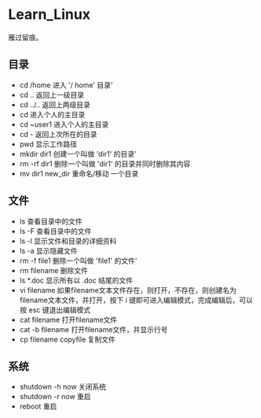 # Learn_Linux

雁过留痕。

## 目录
* cd /home 进入 '/ home' 目录' 
* cd .. 返回上一级目录 
* cd ../.. 返回上两级目录 
* cd 进入个人的主目录 
* cd ~user1 进入个人的主目录 
* cd - 返回上次所在的目录 
* pwd 显示工作路径 
* mkdir dir1 创建一个叫做 'dir1' 的目录' 
* rm -rf dir1 删除一个叫做 'dir1' 的目录并同时删除其内容 
* mv dir1 new_dir 重命名/移动 一个目录 
## 文件
* ls 查看目录中的文件 
* ls -F 查看目录中的文件 
* ls -l 显示文件和目录的详细资料 
* ls -a 显示隐藏文件 
* rm -f file1 删除一个叫做 'file1' 的文件' 
* rm filename 删除文件
* ls *.doc 显示所有以 .doc 结尾的文件
* vi filename  如果filename文本文件存在，则打开，不存在，则创建名为filename文本文件，并打开，按下 i 键即可进入编辑模式，完成编辑后，可以按 esc 键退出编辑模式
* cat filename 打开filename文件
* cat -b filename 打开filename文件，并显示行号
* cp filename copyfile 复制文件
## 系统
* shutdown -h now 关闭系统
* shutdown -r now 重启
* reboot 重启
